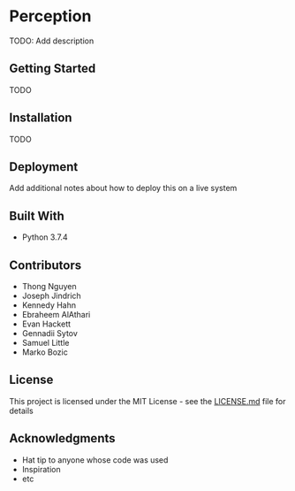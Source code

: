 # Perception

TODO: Add description

## Getting Started

TODO

## Installation

TODO

## Deployment

Add additional notes about how to deploy this on a live system

## Built With

* Python 3.7.4

## Contributors

* Thong Nguyen 
* Joseph Jindrich
* Kennedy Hahn
* Ebraheem AlAthari
* Evan Hackett
* Gennadii Sytov
* Samuel Little
* Marko Bozic

## License

This project is licensed under the MIT License - see the [LICENSE.md](../blob/master/LICENSE) file for details

## Acknowledgments

* Hat tip to anyone whose code was used
* Inspiration
* etc

